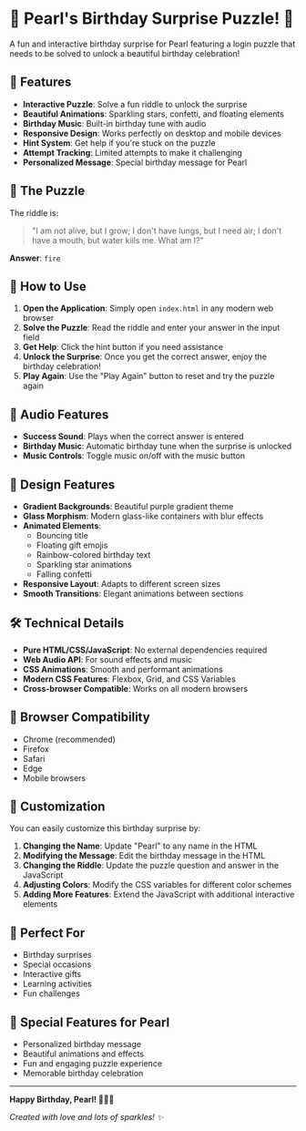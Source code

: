 # 🎉 Pearl's Birthday Surprise Puzzle! 🎉

A fun and interactive birthday surprise for Pearl featuring a login puzzle that needs to be solved to unlock a beautiful birthday celebration!

## 🎂 Features

- **Interactive Puzzle**: Solve a fun riddle to unlock the surprise
- **Beautiful Animations**: Sparkling stars, confetti, and floating elements
- **Birthday Music**: Built-in birthday tune with audio
- **Responsive Design**: Works perfectly on desktop and mobile devices
- **Hint System**: Get help if you're stuck on the puzzle
- **Attempt Tracking**: Limited attempts to make it challenging
- **Personalized Message**: Special birthday message for Pearl

## 🧩 The Puzzle

The riddle is:
> "I am not alive, but I grow;
> I don't have lungs, but I need air;
> I don't have a mouth, but water kills me.
> What am I?"

**Answer**: `fire`

## 🚀 How to Use

1. **Open the Application**: Simply open `index.html` in any modern web browser
2. **Solve the Puzzle**: Read the riddle and enter your answer in the input field
3. **Get Help**: Click the hint button if you need assistance
4. **Unlock the Surprise**: Once you get the correct answer, enjoy the birthday celebration!
5. **Play Again**: Use the "Play Again" button to reset and try the puzzle again

## 🎵 Audio Features

- **Success Sound**: Plays when the correct answer is entered
- **Birthday Music**: Automatic birthday tune when the surprise is unlocked
- **Music Controls**: Toggle music on/off with the music button

## 🎨 Design Features

- **Gradient Backgrounds**: Beautiful purple gradient theme
- **Glass Morphism**: Modern glass-like containers with blur effects
- **Animated Elements**: 
  - Bouncing title
  - Floating gift emojis
  - Rainbow-colored birthday text
  - Sparkling star animations
  - Falling confetti
- **Responsive Layout**: Adapts to different screen sizes
- **Smooth Transitions**: Elegant animations between sections

## 🛠️ Technical Details

- **Pure HTML/CSS/JavaScript**: No external dependencies required
- **Web Audio API**: For sound effects and music
- **CSS Animations**: Smooth and performant animations
- **Modern CSS Features**: Flexbox, Grid, and CSS Variables
- **Cross-browser Compatible**: Works on all modern browsers

## 📱 Browser Compatibility

- Chrome (recommended)
- Firefox
- Safari
- Edge
- Mobile browsers

## 🎁 Customization

You can easily customize this birthday surprise by:

1. **Changing the Name**: Update "Pearl" to any name in the HTML
2. **Modifying the Message**: Edit the birthday message in the HTML
3. **Changing the Riddle**: Update the puzzle question and answer in the JavaScript
4. **Adjusting Colors**: Modify the CSS variables for different color schemes
5. **Adding More Features**: Extend the JavaScript with additional interactive elements

## 🎯 Perfect For

- Birthday surprises
- Special occasions
- Interactive gifts
- Learning activities
- Fun challenges

## 💝 Special Features for Pearl

- Personalized birthday message
- Beautiful animations and effects
- Fun and engaging puzzle experience
- Memorable birthday celebration

---

**Happy Birthday, Pearl! 🎉🎂💖**

*Created with love and lots of sparkles! ✨* 